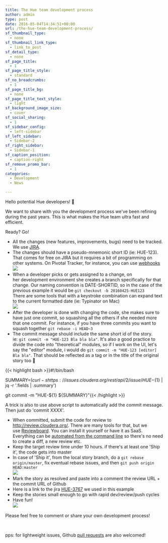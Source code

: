 ```yaml
---
title: The Hue team development process
author: admin
type: post
date: 2016-05-04T14:34:51+00:00
url: /the-hue-team-development-process/
sf_thumbnail_type:
  - none
sf_thumbnail_link_type:
  - link_to_post
sf_detail_type:
  - none
sf_page_title:
  - 1
sf_page_title_style:
  - standard
sf_no_breadcrumbs:
  - 1
sf_page_title_bg:
  - none
sf_page_title_text_style:
  - light
sf_background_image_size:
  - cover
sf_social_sharing:
  - 1
sf_sidebar_config:
  - left-sidebar
sf_left_sidebar:
  - Sidebar-2
sf_right_sidebar:
  - Sidebar-1
sf_caption_position:
  - caption-right
sf_remove_promo_bar:
  - 1
categories:
  - Development
  - News

---
```

Hello potential Hue developers! 🙂

We want to share with you the development process we've been refining during the past years. This is what makes the Hue team ultra fast and efficient.

Ready? Go!

<ul class="airy">
  <li>
    All the changes (new features, improvements, bugs) need to be tracked. We use <a href="http://issues.cloudera.org">JIRA</a>.
  </li>
  <li>
    The changes should have a pseudo-mnemonic short ID (ie: HUE-123). That comes for free on JIRA but it requires a bit of programming on other systems. On Pivotal Tracker, for instance, you can use <a href="https://spin.atomicobject.com/2014/03/29/pivotal-tracker-ids">webhooks</a><br /> <a href="https://cdn.gethue.com/uploads/2016/05/Screenshot-2016-05-04-13.19.36.jpg"><img src="https://cdn.gethue.com/uploads/2016/05/Screenshot-2016-05-04-13.19.36-1024x686.jpg"  /></a>
  </li>
  <li>
    When a developer picks or gets assigned to a change, on her development environment she creates a branch specifically for that change. Our naming convention is DATE-SHORTID, so in the case of the previous example it would be <code>git checkout -b 20160425-HUE123</code><br /> There are some tools that with a keystroke combination can expand text to the current formatted date (ie: Typinator on Mac)<br /> <a href="https://cdn.gethue.com/uploads/2016/05/Screenshot-2016-05-04-13.22.14.jpg"><img src="https://cdn.gethue.com/uploads/2016/05/Screenshot-2016-05-04-13.22.14-1024x313.jpg"  /></a>
  </li>
  <li>
    After the developer is done with changing the code, she makes sure to have just one commit, so squashing all the others if she needed more that one commit. For instance, if you have three commits you want to squash together <code>git rebase -i HEAD~3</code>
  </li>
  <li>
    The commit message should include the same short id of the story. ie: <code>git commit -m "HUE-123 Bla bla bla"</code>. It's also a good practice to divide the code into "theoretical" modules, so if I work on the UI, let's say the "editor" module, i would do <code>git commit -m "HUE-123 [editor] Bla bla"</code>. That should be reflected as a tag or in the title of the original story too 🙂
  </li>
</ul>

{{< highlight bash >}}#!/bin/bash

SUMMARY=$(curl -s https://issues.cloudera.org/rest/api/2/issue/HUE-${1} | jq -r '.fields | .summary')

git commit -m "HUE-${1} ${SUMMARY}"{{< /highlight >}}

</span>

A trick is also to use above script to automatically add the commit message. Then just do 'commit XXXX'.

<ul class="airy">
  <li>
    When committed, submit the code for review to <a href="http://review.cloudera.org/">http://review.cloudera.org/</a>. There are many tools for that, but we use <a href="https://www.reviewboard.org/" target="_blank" rel="noopener noreferrer">Reviewboard</a>. You can install it yourself or have it as SaaS. Everything can be <a href="https://gethue.com/rbtools-example-how-do-easily-do-code-reviews-with-review-board/" target="_blank" rel="noopener noreferrer">automated from the command line</a> so there's no need to create a diff, a new review etc.
  </li>
  <li>
    Keep the target review time under 10 hours. if there's at least one 'Ship it', the code gets into master
  </li>
  <li>
    In case of 'Ship it', from the local story branch, do a <code>git rebase origin/master</code>, fix eventual rebase issues, and then <code>git push origin HEAD:master</code><br /> <a href="https://cdn.gethue.com/uploads/2016/05/Screenshot-2016-05-04-13.24.34.jpg"><img src="https://cdn.gethue.com/uploads/2016/05/Screenshot-2016-05-04-13.24.34-1024x416.jpg"  /></a>
  </li>
  <li>
    Mark the story as resolved and paste into a comment the review URL + the commit URL of Github
  </li>
  <li>
    Here is a link to the jira <a href="https://issues.cloudera.org/browse/HUE-3767">HUE-3767</a> we used in this example
  </li>
  <li>
    Keep the stories small enough to go with rapid dev/review/push cycles
  </li>
  <li>
    Have fun!<br /> <a href="https://cdn.gethue.com/uploads/2015/11/2015-10-13-17.31.41.jpg"><img src="https://cdn.gethue.com/uploads/2015/11/2015-10-13-17.31.41-1024x768.jpg"  /></a>
  </li>
</ul>

Please feel free to comment or share your own development process!

&nbsp;

pps: for lightweight issues, Github [pull requests][1] are also welcomed!

 [1]: https://github.com/cloudera/hue/pulls
